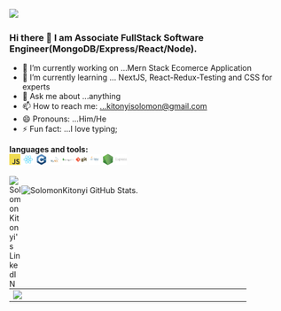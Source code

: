 ![](https://komarev.com/ghpvc/?username=SolomonKitonyi&color=blue) 
### Hi there 👋 I am Associate FullStack Software Engineer(MongoDB/Express/React/Node).
- 🔭 I’m currently working on ...Mern Stack Ecomerce Application
- 🌱 I’m currently learning ... NextJS, React-Redux-Testing and CSS for experts
- 💬 Ask me about ...anything
- 📫 How to reach me: ...kitonyisolomon@gmail.com
- 😄 Pronouns: ...Him/He
- ⚡ Fun fact: ...I love typing;

**languages and tools:**
<br/>
<code><img height="20" src="https://raw.githubusercontent.com/github/explore/80688e429a7d4ef2fca1e82350fe8e3517d3494d/topics/javascript/javascript.png"></code>
<code><img height="20" src="https://raw.githubusercontent.com/github/explore/80688e429a7d4ef2fca1e82350fe8e3517d3494d/topics/react/react.png"></code>
<code><img height="20" src="https://raw.githubusercontent.com/github/explore/80688e429a7d4ef2fca1e82350fe8e3517d3494d/topics/cpp/cpp.png"></code>
<code><img height="20" src="https://raw.githubusercontent.com/github/explore/80688e429a7d4ef2fca1e82350fe8e3517d3494d/topics/mysql/mysql.png"></code>
<code><img height="20" src="https://raw.githubusercontent.com/github/explore/80688e429a7d4ef2fca1e82350fe8e3517d3494d/topics/mongodb/mongodb.png"></code>
<code><img height="20" src="https://raw.githubusercontent.com/github/explore/80688e429a7d4ef2fca1e82350fe8e3517d3494d/topics/git/git.png"></code> 
<code><img height="20" src="https://raw.githubusercontent.com/github/explore/80688e429a7d4ef2fca1e82350fe8e3517d3494d/topics/java/java.png"></code> 
<code><img height="20" src="https://raw.githubusercontent.com/github/explore/80688e429a7d4ef2fca1e82350fe8e3517d3494d/topics/nodejs/nodejs.png"></code> 
<code><img height="20" src="https://raw.githubusercontent.com/github/explore/80688e429a7d4ef2fca1e82350fe8e3517d3494d/topics/express/express.png"></code>
<br/>
<br/>
<a href="https://www.linkedin.com/in/solomon-kitonyi-b971b7203/">
<img align="left" alt="SolomonKitonyi's LinkedIN" width="22px" src="https://raw.githubusercontent.com/peterthehan/peterthehan/master/assets/linkedin.svg" />
</a>
<br/>
![SolomonKitonyi GitHub Stats.](https://github-readme-stats.vercel.app/api?username=SolomonKitonyi&&show_icons=true&title_color=ffffff&icon_color=2A75CF&text_color=daf7dc&bg_color=191919)

<center>
<table>
  <tr>
      <td><img width="400px" align="left" src="https://github-readme-stats.vercel.app/api/top-langs/?username=SolomonKitonyi&hide=html&layout=compact" /></td>
      <td></td>
  </tr>   
</table>
</center>
